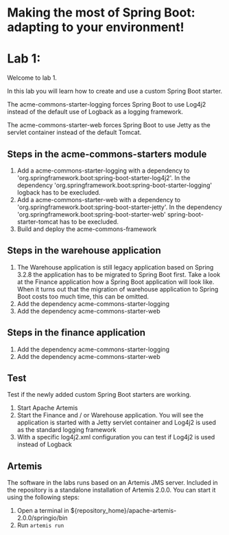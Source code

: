 # Making the most of Spring Boot: adapting to your environment!
# Lab 1:
Welcome to lab 1. 

In this lab you will learn how to create and use a custom Spring Boot starter. 

The acme-commons-starter-logging forces Spring Boot to use Log4j2 instead of the default use of Logback as a logging framework. 

The acme-commons-starter-web forces Spring Boot to use Jetty as the servlet container instead of the default Tomcat.
  
 
## Steps in the acme-commons-starters module
1. Add a acme-commons-starter-logging with a dependency to 'org.springframework.boot:spring-boot-starter-log4j2'. In the dependency 'org.springframework.boot:spring-boot-starter-logging' logback has to be execluded. 
2. Add a acme-commons-starter-web with a dependency to 'org.springframework.boot:spring-boot-starter-jetty'. In the dependency 'org.springframework.boot:spring-boot-starter-web' spring-boot-starter-tomcat has to be execluded.
3. Build and deploy the acme-commons-framework

## Steps in the warehouse application
1. The Warehouse application is still legacy application based on Spring 3.2.8 the application has to be migrated to Spring Boot first. Take a look at the Finance application how a Spring Boot application will look like. When it turns out that the migration of warehouse application to Spring Boot costs too much time, this can be omitted.
2. Add the dependency acme-commons-starter-logging  
3. Add the dependency acme-commons-starter-web

## Steps in the finance application
1. Add the dependency acme-commons-starter-logging  
2. Add the dependency acme-commons-starter-web

## Test
 Test if the newly added custom Spring Boot starters are working.
1. Start Apache Artemis
2. Start the Finance and / or Warehouse application. You will see the application is started with a Jetty servlet container and Log4j2 is used as the standard logging framework
3. With a specific log4j2.xml configuration you can test if Log4j2 is used instead of Logback

## Artemis
The software in the labs runs based on an Artemis JMS server. Included in the repository is a standalone installation of Artemis 2.0.0. You can start it using the following steps:

1. Open a terminal in ${repository_home}/apache-artemis-2.0.0/springio/bin
2. Run `artemis run`
